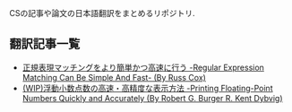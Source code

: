 CSの記事や論文の日本語翻訳をまとめるリポジトリ.

## 翻訳記事一覧
* [正規表現マッチングをより簡単かつ高速に行う -Regular Expression Matching Can Be Simple And Fast- (By Russ Cox)](https://github.com/mox692/cs_paper_article_jp/blob/master/Regular%20Expression%20Matching%20Can%20Be%20Simple%20And%20Fast.md)
* [(WIP)浮動小数点数の高速・高精度な表示方法 -Printing Floating-Point Numbers Quickly and Accurately (By Robert G. Burger R. Kent Dybvig)](https://github.com/mox692/cs_paper_article_jp/blob/master/Printing%20Floating-Point%20Numbers%20Quickly%20and%20Accurately.md)
